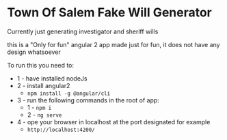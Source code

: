 # Town Of Salem Fake Will Generator
Currently just generating investigator and sheriff wills

this is a "Only for fun" angular 2 app made just for fun, it does not have any design whatsoever

To run this you need to:

 * 1 - have installed nodeJs
 * 2 - install angular2
    * ```npm install -g @angular/cli```
 * 3 - run the following commands in the root of app:
    * 1 - ```npm i```
    * 2 - ```ng serve```
 * 4 - ope your browser in localhost at the port designated for example
    *  ```http://localhost:4200/```
